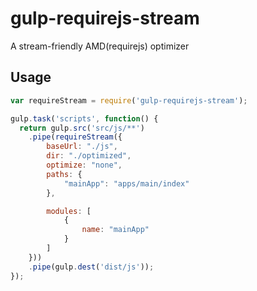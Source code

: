 # gulp-requirejs-stream

A stream-friendly AMD(requirejs) optimizer

## Usage

```js
var requireStream = require('gulp-requirejs-stream');

gulp.task('scripts', function() {
  return gulp.src('src/js/**')
    .pipe(requireStream({
        baseUrl: "./js",
        dir: "./optimized",
        optimize: "none",
        paths: {
            "mainApp": "apps/main/index"
        },

        modules: [
            {
                name: "mainApp"
            }
        ]
    }))
    .pipe(gulp.dest('dist/js'));
});
```
